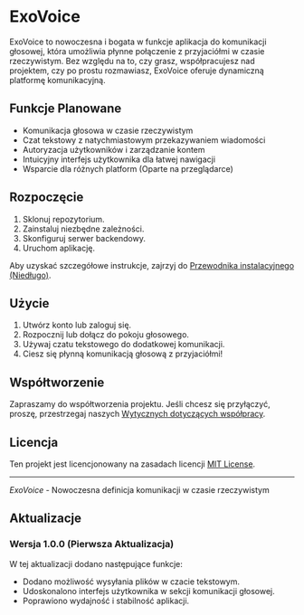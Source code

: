 # ExoVoice

ExoVoice to nowoczesna i bogata w funkcje aplikacja do komunikacji głosowej, która umożliwia płynne połączenie z przyjaciółmi w czasie rzeczywistym. Bez względu na to, czy grasz, współpracujesz nad projektem, czy po prostu rozmawiasz, ExoVoice oferuje dynamiczną platformę komunikacyjną.

## Funkcje Planowane

- Komunikacja głosowa w czasie rzeczywistym
- Czat tekstowy z natychmiastowym przekazywaniem wiadomości
- Autoryzacja użytkowników i zarządzanie kontem
- Intuicyjny interfejs użytkownika dla łatwej nawigacji
- Wsparcie dla różnych platform (Oparte na przeglądarce)

## Rozpoczęcie

1. Sklonuj repozytorium.
2. Zainstaluj niezbędne zależności.
3. Skonfiguruj serwer backendowy.
4. Uruchom aplikację.

Aby uzyskać szczegółowe instrukcje, zajrzyj do [Przewodnika instalacyjnego (Niedługo)](docs/installation.md).

## Użycie

1. Utwórz konto lub zaloguj się.
2. Rozpocznij lub dołącz do pokoju głosowego.
3. Używaj czatu tekstowego do dodatkowej komunikacji.
4. Ciesz się płynną komunikacją głosową z przyjaciółmi!

## Współtworzenie

Zapraszamy do współtworzenia projektu. Jeśli chcesz się przyłączyć, proszę, przestrzegaj naszych [Wytycznych dotyczących współpracy](CONTRIBUTING.md).

## Licencja

Ten projekt jest licencjonowany na zasadach licencji [MIT License](LICENSE).

---

*ExoVoice* - Nowoczesna definicja komunikacji w czasie rzeczywistym

## Aktualizacje

### Wersja 1.0.0 (Pierwsza Aktualizacja)

W tej aktualizacji dodano następujące funkcje:

- Dodano możliwość wysyłania plików w czacie tekstowym.
- Udoskonalono interfejs użytkownika w sekcji komunikacji głosowej.
- Poprawiono wydajność i stabilność aplikacji.

